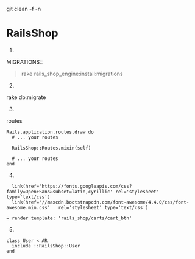 git clean -f -n

# RailsShop

1.

MIGRATIONS::
  > rake rails_shop_engine:install:migrations

2.

rake db:migrate

3.

routes

```
Rails.application.routes.draw do
  # ... your routes

  RailsShop::Routes.mixin(self)

  # ... your routes
end
```

4.

```
  link(href='https://fonts.googleapis.com/css?family=Open+Sans&subset=latin,cyrillic' rel='stylesheet' type='text/css')
  link(href='//maxcdn.bootstrapcdn.com/font-awesome/4.4.0/css/font-awesome.min.css'   rel='stylesheet' type='text/css')
```

```
= render template: 'rails_shop/carts/cart_btn'
```

5.

```
class User < AR
  include ::RailsShop::User
end
```